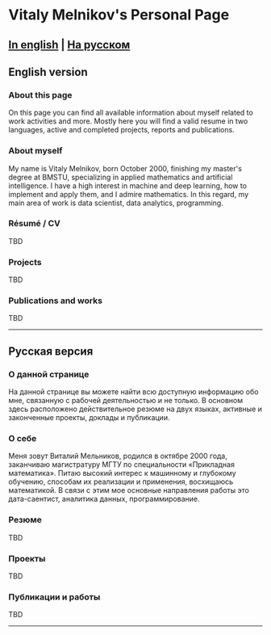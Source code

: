 # Vitaly Melnikov's Personal Page

[In english](en) | [На русском](ru)
---

## <a id="en">English version</a>

### About this page
On this page you can find all available information about myself related to work activities and more.
Mostly here you will find a valid resume in two languages, active and completed projects, reports and publications.

### About myself
My name is Vitaly Melnikov, born October 2000, finishing my master's degree at BMSTU, specializing in applied mathematics and artificial intelligence. I have a high interest in machine and deep learning, how to implement and apply them, and I admire mathematics. In this regard, my main area of work is data scientist, data analytics, programming.

### Résumé / CV
TBD

### Projects
TBD

### Publications and works
TBD

---
## <a id="ru">Русская версия</a>

### О данной странице
На данной странице вы можете найти всю доступную информацию обо мне, связанную с рабочей деятельностью и не только. 
В основном здесь расположено действительное резюме на двух языках, активные и законченные проекты, доклады и публикации. 

### О себе
Меня зовут Виталий Мельников, родился в октябре 2000 года, заканчиваю магистратуру МГТУ по специальности «Прикладная математика». Питаю высокий интерес к машинному и глубокому обучению, способам их реализации и применения, восхищаюсь математикой.  В связи с этим мое основные направления работы это дата-саентист, аналитика данных, программирование.

### Резюме
TBD

### Проекты
TBD

### Публикации и работы
TBD

---
